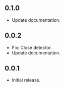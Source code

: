 ## 0.1.0

* Update documentation.

## 0.0.2

* Fix: Close detector.
* Update documentation.

## 0.0.1

* Initial release.
